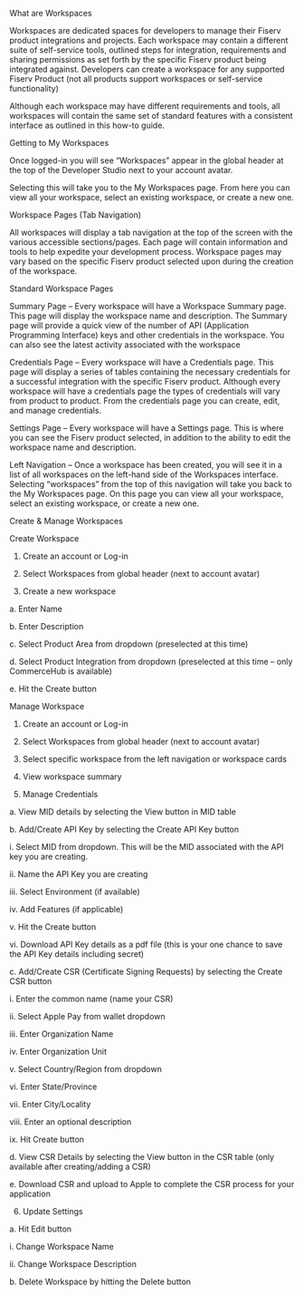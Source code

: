 What are Workspaces

Workspaces are dedicated spaces for developers to manage their Fiserv product integrations and projects. Each workspace may contain a different suite of self-service tools, outlined steps for integration, requirements and sharing permissions as set forth by the specific Fiserv product being integrated against. Developers can create a workspace for any supported Fiserv Product (not all products support workspaces or self-service functionality)

Although each workspace may have different requirements and tools, all workspaces will contain the same set of standard features with a consistent interface as outlined in this how-to guide.

Getting to My Workspaces

Once logged-in you will see “Workspaces” appear in the global header at the top of the Developer Studio next to your account avatar.

Selecting this will take you to the My Workspaces page. From here you can view all your workspace, select an existing workspace, or create a new one.

Workspace Pages (Tab Navigation)

All workspaces will display a tab navigation at the top of the screen with the various accessible sections/pages. Each page will contain information and tools to help expedite your development process. Workspace pages may vary based on the specific Fiserv product selected upon during the creation of the workspace.

Standard Workspace Pages

Summary Page – Every workspace will have a Workspace Summary page. This page will display the workspace name and description. The Summary page will provide a quick view of the number of API (Application Programming Interface) keys and other credentials in the workspace. You can also see the latest activity associated with the workspace

Credentials Page – Every workspace will have a Credentials page. This page will display a series of tables containing the necessary credentials for a successful integration with the specific Fiserv product. Although every workspace will have a credentials page the types of credentials will vary from product to product. From the credentials page you can create, edit, and manage credentials.

Settings Page – Every workspace will have a Settings page. This is where you can see the Fiserv product selected, in addition to the ability to edit the workspace name and description.

Left Navigation – Once a workspace has been created, you will see it in a list of all workspaces on the left-hand side of the Workspaces interface. Selecting “workspaces” from the top of this navigation will take you back to the My Workspaces page. On this page you can view all your workspace, select an existing workspace, or create a new one.

Create & Manage Workspaces

Create Workspace

1) Create an account or Log-in

2) Select Workspaces from global header (next to account avatar)

3) Create a new workspace

a. Enter Name

b. Enter Description

c. Select Product Area from dropdown (preselected at this time)

d. Select Product Integration from dropdown (preselected at this time – only CommerceHub is available)

e. Hit the Create button

Manage Workspace

1) Create an account or Log-in

2) Select Workspaces from global header (next to account avatar)

3) Select specific workspace from the left navigation or workspace cards

4) View workspace summary

5) Manage Credentials

a. View MID details by selecting the View button in MID table

b. Add/Create API Key by selecting the Create API Key button

i. Select MID from dropdown. This will be the MID associated with the API key you are creating.

ii. Name the API Key you are creating

iii. Select Environment (if available)

iv. Add Features (if applicable)

v. Hit the Create button

vi. Download API Key details as a pdf file (this is your one chance to save the API Key details including secret)

c. Add/Create CSR (Certificate Signing Requests) by selecting the Create CSR button

i. Enter the common name (name your CSR)

ii. Select Apple Pay from wallet dropdown

iii. Enter Organization Name

iv. Enter Organization Unit

v. Select Country/Region from dropdown

vi. Enter State/Province

vii. Enter City/Locality

viii. Enter an optional description

ix. Hit Create button

d. View CSR Details by selecting the View button in the CSR table (only available after creating/adding a CSR)

e. Download CSR and upload to Apple to complete the CSR process for your application

6) Update Settings

a. Hit Edit button

i. Change Workspace Name

ii. Change Workspace Description

b. Delete Workspace by hitting the Delete button
